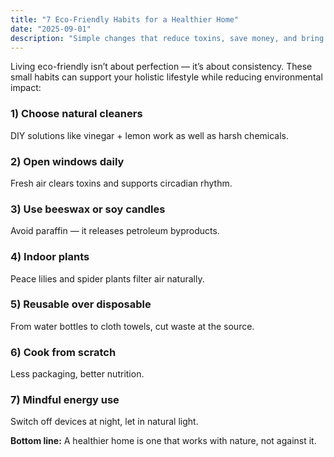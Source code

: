 ```yaml
---
title: "7 Eco-Friendly Habits for a Healthier Home"
date: "2025-09-01"
description: "Simple changes that reduce toxins, save money, and bring balance to your home environment."
---
```


Living eco-friendly isn’t about perfection — it’s about consistency. These small habits can support your holistic lifestyle while reducing environmental impact:

### 1) Choose natural cleaners
DIY solutions like vinegar + lemon work as well as harsh chemicals.

### 2) Open windows daily
Fresh air clears toxins and supports circadian rhythm.

### 3) Use beeswax or soy candles
Avoid paraffin — it releases petroleum byproducts.

### 4) Indoor plants
Peace lilies and spider plants filter air naturally.

### 5) Reusable over disposable
From water bottles to cloth towels, cut waste at the source.

### 6) Cook from scratch
Less packaging, better nutrition.

### 7) Mindful energy use
Switch off devices at night, let in natural light.

**Bottom line:** A healthier home is one that works with nature, not against it.
